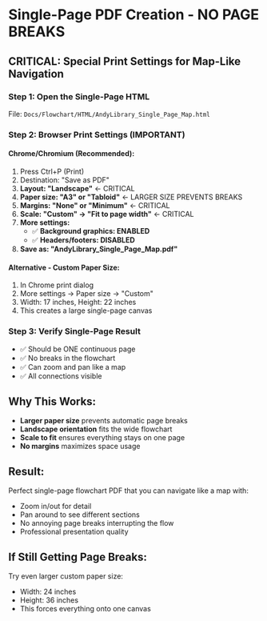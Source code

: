 # Single-Page PDF Creation - NO PAGE BREAKS

## CRITICAL: Special Print Settings for Map-Like Navigation

### Step 1: Open the Single-Page HTML
File: `Docs/Flowchart/HTML/AndyLibrary_Single_Page_Map.html`

### Step 2: Browser Print Settings (IMPORTANT)

#### Chrome/Chromium (Recommended):
1. Press Ctrl+P (Print)
2. Destination: "Save as PDF"
3. **Layout: "Landscape"** ← CRITICAL
4. **Paper size: "A3" or "Tabloid"** ← LARGER SIZE PREVENTS BREAKS
5. **Margins: "None" or "Minimum"** ← CRITICAL
6. **Scale: "Custom" → "Fit to page width"** ← CRITICAL
7. **More settings:**
   - ✅ **Background graphics: ENABLED**
   - ✅ **Headers/footers: DISABLED**
8. **Save as: "AndyLibrary_Single_Page_Map.pdf"**

#### Alternative - Custom Paper Size:
1. In Chrome print dialog
2. More settings → Paper size → "Custom"
3. Width: 17 inches, Height: 22 inches
4. This creates a large single-page canvas

### Step 3: Verify Single-Page Result
- ✅ Should be ONE continuous page
- ✅ No breaks in the flowchart
- ✅ Can zoom and pan like a map
- ✅ All connections visible

## Why This Works:
- **Larger paper size** prevents automatic page breaks
- **Landscape orientation** fits the wide flowchart
- **Scale to fit** ensures everything stays on one page
- **No margins** maximizes space usage

## Result:
Perfect single-page flowchart PDF that you can navigate like a map with:
- Zoom in/out for detail
- Pan around to see different sections
- No annoying page breaks interrupting the flow
- Professional presentation quality

## If Still Getting Page Breaks:
Try even larger custom paper size:
- Width: 24 inches
- Height: 36 inches
- This forces everything onto one canvas
